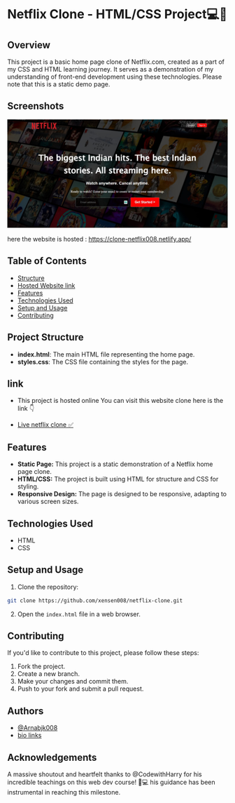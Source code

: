 # Netflix Clone - HTML/CSS Project💻🚀

## Overview
This project is a basic home page clone of Netflix.com, created as a part of my CSS and HTML learning journey. It serves as a demonstration of my understanding of front-end development using these technologies. Please note that this is a static demo page.


## Screenshots

![Screenshot](./images/ss.jpg)

here the website is hosted : https://clone-netflix008.netlify.app/




## Table of Contents

- [Structure](#project-structure)
- [Hosted Website link](#link)
- [Features](#features)
- [Technologies Used](#technologies-used)
- [Setup and Usage](#setup-and-usage)
- [Contributing](#contributing)

## Project Structure

- **index.html**: The main HTML file representing the home page.
- **styles.css**: The CSS file containing the styles for the page.

## link
- This project is hosted online You can visit this website clone 
here is the link 👇

- [Live netflix clone ✅](https://clone-netflix008.netlify.app/)

## Features

- **Static Page:** This project is a static demonstration of a Netflix home page clone.
- **HTML/CSS:** The project is built using HTML for structure and CSS for styling.
- **Responsive Design:** The page is designed to be responsive, adapting to various screen sizes.

## Technologies Used

- HTML
- CSS

## Setup and Usage

1. Clone the repository:

```bash
git clone https://github.com/xensen008/netflix-clone.git
```

2. Open the `index.html` file in a web browser.


## Contributing

If you'd like to contribute to this project, please follow these steps:

1. Fork the project.
2. Create a new branch.
3. Make your changes and commit them.
4. Push to your fork and submit a pull request.

## Authors

- [@Arnabjk008](https://www.github.com/xensen008)
- [bio links](https://xensen008.bio.link)


## Acknowledgements

A massive shoutout and heartfelt thanks to @CodewithHarry  for his incredible teachings on this web dev course! 🙌💻 his guidance has been instrumental in reaching this milestone.

